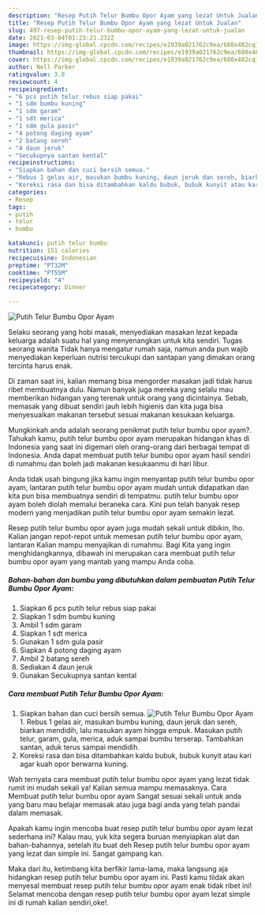 ```yaml
---
description: "Resep Putih Telur Bumbu Opor Ayam yang lezat Untuk Jualan"
title: "Resep Putih Telur Bumbu Opor Ayam yang lezat Untuk Jualan"
slug: 497-resep-putih-telur-bumbu-opor-ayam-yang-lezat-untuk-jualan
date: 2021-03-04T01:23:21.232Z
image: https://img-global.cpcdn.com/recipes/e1939a021762c9ea/680x482cq70/putih-telur-bumbu-opor-ayam-foto-resep-utama.jpg
thumbnail: https://img-global.cpcdn.com/recipes/e1939a021762c9ea/680x482cq70/putih-telur-bumbu-opor-ayam-foto-resep-utama.jpg
cover: https://img-global.cpcdn.com/recipes/e1939a021762c9ea/680x482cq70/putih-telur-bumbu-opor-ayam-foto-resep-utama.jpg
author: Nell Parker
ratingvalue: 3.8
reviewcount: 4
recipeingredient:
- "6 pcs putih telur rebus siap pakai"
- "1 sdm bumbu kuning"
- "1 sdm garam"
- "1 sdt merica"
- "1 sdm gula pasir"
- "4 potong daging ayam"
- "2 batang sereh"
- "4 daun jeruk"
- "Secukupnya santan kental"
recipeinstructions:
- "Siapkan bahan dan cuci bersih semua."
- "Rebus 1 gelas air, masukan bumbu kuning, daun jeruk dan sereh, biarkan mendidih, lalu masukan ayam hingga empuk. Masukan putih telur, garam, gula, merica, aduk sampai bumbu terserap. Tambahkan santan, aduk terus sampai mendidih."
- "Koreksi rasa dan bisa ditambahkan kaldu bubuk, bubuk kunyit atau kari agar kuah opor berwarna kuning."
categories:
- Resep
tags:
- putih
- telur
- bumbu

katakunci: putih telur bumbu 
nutrition: 151 calories
recipecuisine: Indonesian
preptime: "PT32M"
cooktime: "PT55M"
recipeyield: "4"
recipecategory: Dinner

---
```



![Putih Telur Bumbu Opor Ayam](https://img-global.cpcdn.com/recipes/e1939a021762c9ea/680x482cq70/putih-telur-bumbu-opor-ayam-foto-resep-utama.jpg)

Selaku seorang yang hobi masak, menyediakan masakan lezat kepada keluarga adalah suatu hal yang menyenangkan untuk kita sendiri. Tugas seorang  wanita Tidak hanya mengatur rumah saja, namun anda pun wajib menyediakan keperluan nutrisi tercukupi dan santapan yang dimakan orang tercinta harus enak.

Di zaman  saat ini, kalian memang bisa mengorder masakan jadi tidak harus ribet membuatnya dulu. Namun banyak juga mereka yang selalu mau memberikan hidangan yang terenak untuk orang yang dicintainya. Sebab, memasak yang dibuat sendiri jauh lebih higienis dan kita juga bisa menyesuaikan makanan tersebut sesuai makanan kesukaan keluarga. 



Mungkinkah anda adalah seorang penikmat putih telur bumbu opor ayam?. Tahukah kamu, putih telur bumbu opor ayam merupakan hidangan khas di Indonesia yang saat ini digemari oleh orang-orang dari berbagai tempat di Indonesia. Anda dapat membuat putih telur bumbu opor ayam hasil sendiri di rumahmu dan boleh jadi makanan kesukaanmu di hari libur.

Anda tidak usah bingung jika kamu ingin menyantap putih telur bumbu opor ayam, lantaran putih telur bumbu opor ayam mudah untuk didapatkan dan kita pun bisa membuatnya sendiri di tempatmu. putih telur bumbu opor ayam boleh diolah memalui beraneka cara. Kini pun telah banyak resep modern yang menjadikan putih telur bumbu opor ayam semakin lezat.

Resep putih telur bumbu opor ayam juga mudah sekali untuk dibikin, lho. Kalian jangan repot-repot untuk memesan putih telur bumbu opor ayam, lantaran Kalian mampu menyajikan di rumahmu. Bagi Kita yang ingin menghidangkannya, dibawah ini merupakan cara membuat putih telur bumbu opor ayam yang mantab yang mampu Anda coba.

<!--inarticleads1-->

##### Bahan-bahan dan bumbu yang dibutuhkan dalam pembuatan Putih Telur Bumbu Opor Ayam:

1. Siapkan 6 pcs putih telur rebus siap pakai
1. Siapkan 1 sdm bumbu kuning
1. Ambil 1 sdm garam
1. Siapkan 1 sdt merica
1. Gunakan 1 sdm gula pasir
1. Siapkan 4 potong daging ayam
1. Ambil 2 batang sereh
1. Sediakan 4 daun jeruk
1. Gunakan Secukupnya santan kental




<!--inarticleads2-->

##### Cara membuat Putih Telur Bumbu Opor Ayam:

1. Siapkan bahan dan cuci bersih semua.
<img src="https://img-global.cpcdn.com/steps/d79c9098e40efc56/160x128cq70/putih-telur-bumbu-opor-ayam-langkah-memasak-1-foto.jpg" alt="Putih Telur Bumbu Opor Ayam">1. Rebus 1 gelas air, masukan bumbu kuning, daun jeruk dan sereh, biarkan mendidih, lalu masukan ayam hingga empuk. Masukan putih telur, garam, gula, merica, aduk sampai bumbu terserap. Tambahkan santan, aduk terus sampai mendidih.
1. Koreksi rasa dan bisa ditambahkan kaldu bubuk, bubuk kunyit atau kari agar kuah opor berwarna kuning.




Wah ternyata cara membuat putih telur bumbu opor ayam yang lezat tidak rumit ini mudah sekali ya! Kalian semua mampu memasaknya. Cara Membuat putih telur bumbu opor ayam Sangat sesuai sekali untuk anda yang baru mau belajar memasak atau juga bagi anda yang telah pandai dalam memasak.

Apakah kamu ingin mencoba buat resep putih telur bumbu opor ayam lezat sederhana ini? Kalau mau, yuk kita segera buruan menyiapkan alat dan bahan-bahannya, setelah itu buat deh Resep putih telur bumbu opor ayam yang lezat dan simple ini. Sangat gampang kan. 

Maka dari itu, ketimbang kita berfikir lama-lama, maka langsung aja hidangkan resep putih telur bumbu opor ayam ini. Pasti kamu tiidak akan menyesal membuat resep putih telur bumbu opor ayam enak tidak ribet ini! Selamat mencoba dengan resep putih telur bumbu opor ayam lezat simple ini di rumah kalian sendiri,oke!.

